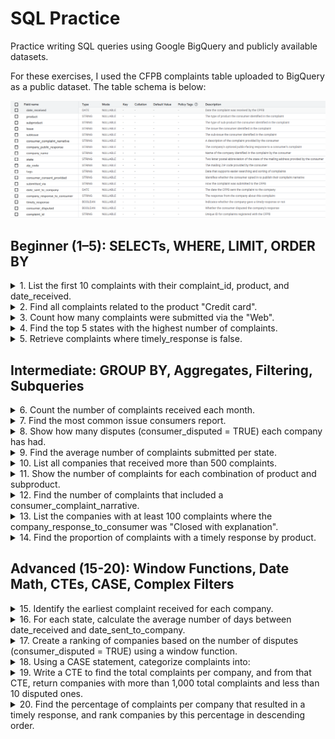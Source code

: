 # SQL Practice
Practice writing SQL queries using Google BigQuery and publicly available datasets.

For these exercises, I used the CFPB complaints table uploaded to BigQuery as a public dataset. 
The table schema is below:

![alt text](https://github.com/AustinBroadbent/SQL_Practice/blob/main/images/cfpb_table_schema.png "bigquery-public-data.cfpb_complaints.complaint_database")

## Beginner (1–5): SELECTs, WHERE, LIMIT, ORDER BY

<details>
<summary>1. List the first 10 complaints with their complaint_id, product, and date_received.</summary>

```sql
SELECT complaint_id, product, date_received
FROM bigquery-public-data.cfpb_complaints.complaint_database
LIMIT 10
```

![alt text](https://github.com/AustinBroadbent/SQL_Practice/blob/main/images/first_10_complaints.png "First 10 complaints in the table")
</details>

<details>
<summary>2. Find all complaints related to the product "Credit card".</summary>

```sql
SELECT *
FROM bigquery-public-data.cfpb_complaints.complaint_database
WHERE product = "Credit card"
```

![alt text](https://github.com/AustinBroadbent/SQL_Practice/blob/main/images/credit_card_complaints.png "All complaints related to credit cards")
</details>

<details>
<summary>3. Count how many complaints were submitted via the "Web".</summary>

```sql
SELECT COUNT(*) AS submitted_via_web
FROM bigquery-public-data.cfpb_complaints.complaint_database
WHERE submitted_via = "Web"
```

![alt text](https://github.com/AustinBroadbent/SQL_Practice/blob/main/images/count_web_complaints.png "Total number of complaints submitted online")
</details>

<details>
<summary>4. Find the top 5 states with the highest number of complaints.</summary>

```sql
SELECT state, COUNT(*) AS number_of_complaints
FROM bigquery-public-data.cfpb_complaints.complaint_database
GROUP BY state
ORDER BY number_of_complaints DESC LIMIT 5
```

![alt text](https://github.com/AustinBroadbent/SQL_Practice/blob/main/images/top_five_states.png "These states had the highest number of complaints")
</details>

<details>
<summary>5. Retrieve complaints where timely_response is false.</summary>

```sql
SELECT *
FROM bigquery-public-data.cfpb_complaints.complaint_database
WHERE timely_response = FALSE
```

![alt text](https://github.com/AustinBroadbent/SQL_Practice/blob/main/images/timely_response_false.png "These complaints were not considered to be handled in a timely manner")
</details>

## Intermediate: GROUP BY, Aggregates, Filtering, Subqueries

<details>
<summary>6. Count the number of complaints received each month.</summary>

```sql
SELECT FORMAT_DATE('%Y-%m', date_received) AS month, COUNT(*) AS number_of_complaints
FROM bigquery-public-data.cfpb_complaints.complaint_database
GROUP BY month
ORDER BY month
```

![alt text](https://github.com/AustinBroadbent/SQL_Practice/blob/main/images/monthly_complaints.png "Total number of complaints received for each month in the table")
</details>

<details>
<summary>7. Find the most common issue consumers report.</summary>

```sql
SELECT issue, COUNT(*) AS number_of_complaints
FROM bigquery-public-data.cfpb_complaints.complaint_database
GROUP BY issue
ORDER BY number_of_complaints DESC LIMIT 1
```

![alt text](https://github.com/AustinBroadbent/SQL_Practice/blob/main/images/most_common_issue.png "The most common issue reported by consumers")
</details>

<details>
<summary>8. Show how many disputes (consumer_disputed = TRUE) each company has had.</summary>

```sql
SELECT company_name, COUNT(*) AS number_of_disputes
FROM bigquery-public-data.cfpb_complaints.complaint_database
WHERE consumer_disputed = TRUE
GROUP BY company_name
ORDER BY number_of_disputes DESC
```

![alt text](https://github.com/AustinBroadbent/SQL_Practice/blob/main/images/disputes_by_company.png "The total number of disputed claims for each company")
</details>

<details>
<summary>9. Find the average number of complaints submitted per state.</summary>

```sql
SELECT AVG(number_of_complaints) AS average_complaints_per_state
FROM (
  SELECT state, COUNT(*) AS number_of_complaints
  FROM bigquery-public-data.cfpb_complaints.complaint_database
  GROUP BY state
)
```

![alt text](https://github.com/AustinBroadbent/SQL_Practice/blob/main/images/average_complaints_per_state.png "The average number of complaints per state")
</details>

<details>
<summary>10. List all companies that received more than 500 complaints.</summary>

```sql
SELECT company_name, COUNT(*) as number_of_complaints
FROM bigquery-public-data.cfpb_complaints.complaint_database
GROUP BY company_name
HAVING number_of_complaints > 500
ORDER BY number_of_complaints DESC
```

![alt text](https://github.com/AustinBroadbent/SQL_Practice/blob/main/images/companies_over_500.png "These companies all had over 500 complaints lodged against them")
</details>

<details>
<summary>11. Show the number of complaints for each combination of product and subproduct.</summary>

```sql
SELECT product, subproduct, COUNT(*) AS number_of_complaints
FROM bigquery-public-data.cfpb_complaints.complaint_database
GROUP BY product, subproduct
ORDER BY product, number_of_complaints DESC
```

![alt text](https://github.com/AustinBroadbent/SQL_Practice/blob/main/images/product_subproduct_complaints.png "The number of complaints for each combination of product and subproduct")
</details>

<details>
<summary>12. Find the number of complaints that included a consumer_complaint_narrative.</summary>

```sql
SELECT COUNT(*) AS complaints_with_consumer_narrative
FROM bigquery-public-data.cfpb_complaints.complaint_database
WHERE consumer_complaint_narrative IS NOT NULL
```

![alt text](https://github.com/AustinBroadbent/SQL_Practice/blob/main/images/consumer_narrative.png "These complaints all include a description given by the consumer")
</details>

<details>
<summary>13. List the companies with at least 100 complaints where the company_response_to_consumer was "Closed with explanation".</summary>

```sql
SELECT company_name, COUNT(*) as number_of_closed_with_explanation
FROM bigquery-public-data.cfpb_complaints.complaint_database
WHERE company_response_to_consumer = "Closed with explanation"
GROUP BY company_name
HAVING number_of_closed_with_explanation >= 100
ORDER BY number_of_closed_with_explanation DESC
```

![alt text](https://github.com/AustinBroadbent/SQL_Practice/blob/main/images/companies_closed_with_explanation.png "These companies al have at least 100 complaints that are closed with an explanation")
</details>

<details>
<summary>14. Find the proportion of complaints with a timely response by product.</summary>

```sql
SELECT 
  A.product, 
  B.number_of_timely,
  A.total_number_of_complaints,
  ROUND(B.number_of_timely * 100 / A.total_number_of_complaints, 2) AS proportion_of_timely_responses
FROM (
  SELECT product, COUNT(*) AS total_number_of_complaints
  FROM bigquery-public-data.cfpb_complaints.complaint_database
  GROUP BY product
) AS A
JOIN (
  SELECT product, COUNT(*) AS number_of_timely
  FROM bigquery-public-data.cfpb_complaints.complaint_database
  WHERE timely_response = TRUE
  GROUP BY product
) AS B
ON A.product = B.product
ORDER BY proportion_of_timely_responses DESC
```
![alt text](https://github.com/AustinBroadbent/SQL_Practice/blob/main/images/proportion_of_timely_responses.png "The percentage of timely responses vs. total complaints for each product")
</details>

## Advanced (15-20): Window Functions, Date Math, CTEs, CASE, Complex Filters

<details>
<summary>15. Identify the earliest complaint received for each company.</summary>

```sql
SELECT company_name, MIN(date_received) AS earliest_complaint
FROM bigquery-public-data.cfpb_complaints.complaint_database
GROUP BY company_name
```

![alt text](https://github.com/AustinBroadbent/SQL_Practice/blob/main/images/earliest_complaint_by_company.png "The date of the first complaint received for each company")
</details>

<details>
<summary>16. For each state, calculate the average number of days between date_received and date_sent_to_company.</summary>

```sql
SELECT
  state, 
  ROUND(AVG(DATE_DIFF(date_sent_to_company, date_received, DAY)), 3) AS average_days_between_sent_received
FROM bigquery-public-data.cfpb_complaints.complaint_database
GROUP BY state
ORDER BY average_days_between_sent_received DESC
```

![alt text](https://github.com/AustinBroadbent/SQL_Practice/blob/main/images/average_days_between_sent_received.png "The average number of days between the receipt of the complaint and the date which the complaint was sent to the company, for each state")
</details>

<details>
<summary>17. Create a ranking of companies based on the number of disputes (consumer_disputed = TRUE) using a window function.</summary>

```sql
SELECT
  company_name,
  COUNT(*) AS total_disputes,
  RANK() OVER(ORDER BY COUNT(*) DESC) AS dispute_rank
FROM bigquery-public-data.cfpb_complaints.complaint_database
WHERE consumer_disputed = TRUE
GROUP BY company_name
ORDER BY dispute_rank
```

![alt text](https://github.com/AustinBroadbent/SQL_Practice/blob/main/images/dispute_ranking.png "Ranking of the coompanies with the most disputed complaints")
</details>

<details>
<summary>18. Using a CASE statement, categorize complaints into:</summary>
  - "Fast" if sent to company on the same day it was received
  - "Delayed" if sent after 1 or more days
  - "Unknown" if date_sent_to_company is null

```sql
SELECT
  complaint_id,
  CASE
    WHEN date_sent_to_company IS NULL THEN "Unknown"
    WHEN DATE_DIFF(date_sent_to_company, date_received, DAY) < 1 THEN "Fast"
    WHEN DATE_DIFF(date_sent_to_company, date_received, DAY) >= 1  THEN "Delayed"
    ELSE "Error"
    END AS complaint_category
FROM bigquery-public-data.cfpb_complaints.complaint_database
LIMIT 1000
```

![alt text](https://github.com/AustinBroadbent/SQL_Practice/blob/main/images/complaint_category.png "Categorizing complaints as being handled Fast, Delayed, or Unknown")
</details>

<details>
<summary>19. Write a CTE to find the total complaints per company, and from that CTE, return companies with more than 1,000 total complaints and less than 10 disputed ones.</summary>

```sql
WITH company_complaints AS (
  SELECT 
    company_name, 
    COUNT(*) AS total_complaints,
    COUNT(
      CASE
        WHEN consumer_disputed = TRUE THEN 1
        END
    ) AS total_disputed
  FROM bigquery-public-data.cfpb_complaints.complaint_database
  GROUP BY company_name
)

SELECT company_name, total_complaints, total_disputed
FROM company_complaints
WHERE total_complaints > 1000 AND total_disputed < 10
```
![alt text](https://github.com/AustinBroadbent/SQL_Practice/blob/main/images/CTE_total_complaints.png "Companies with more than 1,000 total complaints and less than 10 disputed ones")
</details>

<details>
<summary>20. Find the percentage of complaints per company that resulted in a timely response, and rank companies by this percentage in descending order.</summary>s

```sql
WITH most_timely_companies AS (
  SELECT 
    company_name,
    COUNT(*) AS total_number_of_complaints,
    COUNTIF(timely_response = TRUE) AS number_of_timely,
    ROUND(COUNTIF(timely_response = TRUE) * 100.0 / COUNT(*), 2) AS percentage_timely
  FROM bigquery-public-data.cfpb_complaints.complaint_database
  GROUP BY company_name
)

SELECT
  company_name,
  total_number_of_complaints,
  number_of_timely,
  percentage_timely,
  RANK() OVER(ORDER BY percentage_timely DESC) AS timely_rank
FROM most_timely_companies
ORDER BY timely_rank
```

![alt text](https://github.com/AustinBroadbent/SQL_Practice/blob/main/images/most_timely_companies.png "Ranking the companies by the percentage of timely responses vs. total complaints")
</details>
